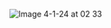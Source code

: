 ![Image 4-1-24 at 02 33](https://github.com/marynasunko23/Dream-Team-Salad/assets/157617083/02dd8569-8408-4396-a895-3d8d49dafd71)
